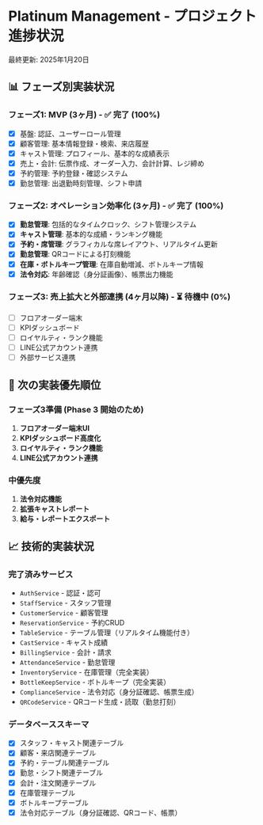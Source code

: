 # Platinum Management - プロジェクト進捗状況

最終更新: 2025年1月20日

## 📊 フェーズ別実装状況

### フェーズ1: MVP (3ヶ月) - ✅ 完了 (100%)
- [x] 基盤: 認証、ユーザーロール管理
- [x] 顧客管理: 基本情報登録・検索、来店履歴  
- [x] キャスト管理: プロフィール、基本的な成績表示
- [x] 売上・会計: 伝票作成、オーダー入力、会計計算、レジ締め
- [x] 予約管理: 予約登録・確認システム
- [x] 勤怠管理: 出退勤時刻管理、シフト申請

### フェーズ2: オペレーション効率化 (3ヶ月) - ✅ 完了 (100%)
- [x] **勤怠管理**: 包括的なタイムクロック、シフト管理システム  
- [x] **キャスト管理**: 基本的な成績・ランキング機能
- [x] **予約・席管理**: グラフィカルな席レイアウト、リアルタイム更新
- [x] **勤怠管理**: QRコードによる打刻機能
- [x] **在庫・ボトルキープ管理**: 在庫自動増減、ボトルキープ情報
- [x] **法令対応**: 年齢確認（身分証画像）、帳票出力機能

### フェーズ3: 売上拡大と外部連携 (4ヶ月以降) - ⏳ 待機中 (0%)
- [ ] フロアオーダー端末
- [ ] KPIダッシュボード  
- [ ] ロイヤルティ・ランク機能
- [ ] LINE公式アカウント連携
- [ ] 外部サービス連携

## 🎯 次の実装優先順位

### フェーズ3準備 (Phase 3 開始のため)
1. **フロアオーダー端末UI**
2. **KPIダッシュボード高度化**  
3. **ロイヤルティ・ランク機能**
4. **LINE公式アカウント連携**

### 中優先度  
1. **法令対応機能**
2. **拡張キャストレポート**
3. **給与・レポートエクスポート**

## 📈 技術的実装状況

### 完了済みサービス
- `AuthService` - 認証・認可
- `StaffService` - スタッフ管理  
- `CustomerService` - 顧客管理
- `ReservationService` - 予約CRUD
- `TableService` - テーブル管理（リアルタイム機能付き）
- `CastService` - キャスト成績  
- `BillingService` - 会計・請求
- `AttendanceService` - 勤怠管理
- `InventoryService` - 在庫管理（完全実装）
- `BottleKeepService` - ボトルキープ（完全実装）
- `ComplianceService` - 法令対応（身分証確認、帳票生成）
- `QRCodeService` - QRコード生成・読取（勤怠打刻）

### データベーススキーマ
- [x] スタッフ・キャスト関連テーブル
- [x] 顧客・来店関連テーブル  
- [x] 予約・テーブル関連テーブル
- [x] 勤怠・シフト関連テーブル
- [x] 会計・注文関連テーブル
- [x] 在庫管理テーブル  
- [x] ボトルキープテーブル
- [x] 法令対応テーブル（身分証確認、QRコード、帳票）